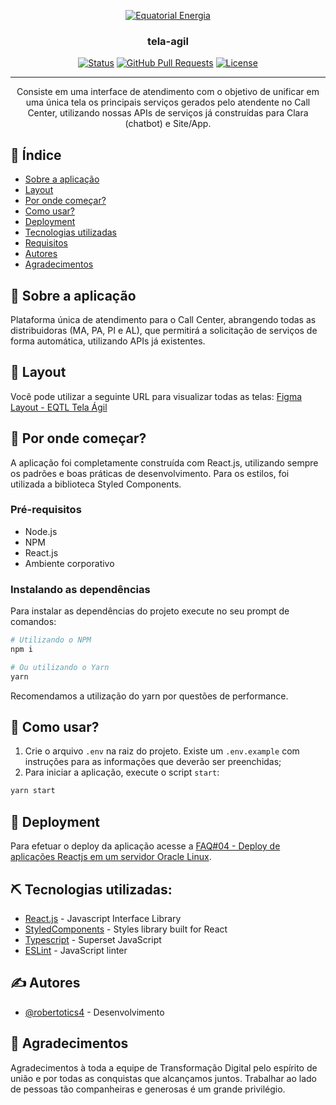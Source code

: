 <p align="center">
  <a href="" rel="noopener">
 <img src="https://mir-s3-cdn-cf.behance.net/project_modules/disp/7eb15e122967491.60e4af1e43aa4.png" alt="Equatorial Energia"></a>
</p>

<h3 align="center">tela-agil</h3>

<div align="center">

[![Status](https://img.shields.io/badge/status-active-success.svg)]()
[![GitHub Pull Requests](https://img.shields.io/github/issues-pr/kylelobo/The-Documentation-Compendium.svg)](https://github.com/kylelobo/The-Documentation-Compendium/pulls)
[![License](https://img.shields.io/badge/license-MIT-blue.svg)](/LICENSE)

</div>

---

<p align="center">Consiste em uma interface de atendimento com o objetivo de unificar em uma única tela os principais serviços gerados pelo atendente no Call Center, utilizando nossas APIs de serviços já construídas para Clara (chatbot) e Site/App.
    <br>
</p>

## 📝 Índice

- [Sobre a aplicação](#sobre)
- [Layout](#layout)
- [Por onde começar?](#inicio)
- [Como usar?](#como_usar)
- [Deployment](#deployment)
- [Tecnologias utilizadas](#techs)
- [Requisitos](./REQUIREMENTS.md)
- [Autores](#autores)
- [Agradecimentos](#agradecimentos)

## 🧐 Sobre a aplicação <a name = "sobre"></a>

Plataforma única de atendimento para o Call Center, abrangendo todas as distribuidoras (MA, PA, PI e AL), que permitirá a solicitação de serviços de forma automática, utilizando APIs já existentes.

## 🎨 Layout <a name = "layout"></a>

Você pode utilizar a seguinte URL para visualizar todas as telas:
[Figma Layout - EQTL Tela Ágil](https://www.figma.com/file/n7audcHYwyKxrCFcB8iGiA/Tela-%C3%81gil-Call-Center?node-id=0%3A1)

## 🏁 Por onde começar? <a name = "inicio"></a>

A aplicação foi completamente construída com React.js, utilizando sempre os padrões e boas práticas de desenvolvimento. Para os estilos, foi utilizada a biblioteca Styled Components.

### Pré-requisitos

- Node.js
- NPM
- React.js
- Ambiente corporativo

### Instalando as dependências

Para instalar as dependências do projeto execute no seu prompt de comandos:

```bash
# Utilizando o NPM
npm i

# Ou utilizando o Yarn
yarn
```

Recomendamos a utilização do yarn por questões de performance.

## 🎈 Como usar? <a name="como_usar"></a>

1. Crie o arquivo `.env` na raiz do projeto. Existe um `.env.example` com instruções para as informações que deverão ser preenchidas;
2. Para iniciar a aplicação, execute o script `start`:

```bash
yarn start
```

## 🚀 Deployment <a name = "deployment"></a>

Para efetuar o deploy da aplicação acesse a [FAQ#04 - Deploy de aplicações Reactjs em um servidor Oracle Linux](https://grupoequatorialenergia.sharepoint.com/sites/DevelopersEquatorial/Documentos%20Compartilhados/Forms/AllItems.aspx?FolderCTID=0x012000FCBDFC09A4504F438F4A4FBE3D03A950&id=%2Fsites%2FDevelopersEquatorial%2FDocumentos%20Compartilhados%2FFAQ%2FFAQ%2304%20%2D%20Deploy%20de%20aplica%C3%A7%C3%B5es%20Reactjs%20em%20um%20servidor%20Oracle%20Linux%2Epdf&parent=%2Fsites%2FDevelopersEquatorial%2FDocumentos%20Compartilhados%2FFAQ).

## ⛏️ Tecnologias utilizadas: <a name = "techs"></a>

- [React.js](https://nodejs.org/en/) - Javascript Interface Library
- [StyledComponents](https://styled-components.com/) - Styles library built for React
- [Typescript](https://www.mongodb.com/) - Superset JavaScript
- [ESLint](https://vuejs.org/) - JavaScript linter

## ✍️ Autores <a name = "autores"></a>

- [@robertotics4](https://github.com/robertotics4) - Desenvolvimento

## 🎉 Agradecimentos <a name = "agradecimentos"></a>

Agradecimentos à toda a equipe de Transformação Digital pelo espírito de união e por todas as conquistas que alcançamos juntos. Trabalhar ao lado de pessoas tão companheiras e generosas é um grande privilégio.
